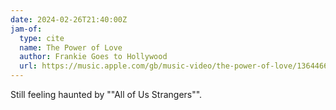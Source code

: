 ```yaml
---
date: 2024-02-26T21:40:00Z
jam-of:
  type: cite
  name: The Power of Love
  author: Frankie Goes to Hollywood
  url: https://music.apple.com/gb/music-video/the-power-of-love/1364466963
---
```


Still feeling haunted by ""All of Us Strangers"".
